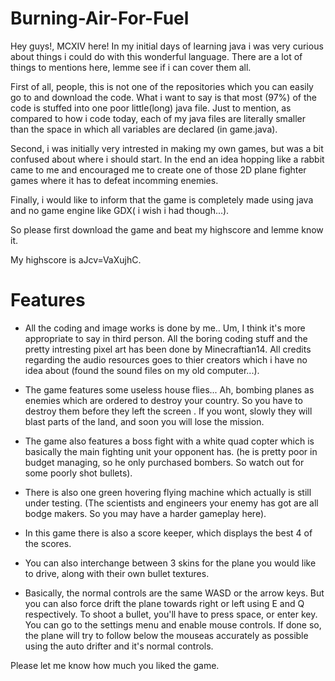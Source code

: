 Burning-Air-For-Fuel
====================

Hey guys!, MCXIV here! In my initial days of learning java i was very curious about things i could do with this wonderful language. There are a lot of things to mentions here, lemme see if i can cover them all.

First of all, people, this is not one of the repositories which you can easily go to and download the code. What i want to say is that most (97%) of the code is stuffed into one poor little(long) java file. Just to mention, as compared to how i code today, each of my java files are literally smaller than the space in which all variables are declared (in game.java).

Second, i was initially very intrested in making my own games, but was a bit confused about where i should start. In the end an idea hopping like a rabbit came to me and encouraged me to create one of those 2D plane fighter games where it has to defeat incomming enemies.

Finally, i would like to inform that the game is completely made using java and no game engine like GDX( i wish i had though...).

So please first download the game and beat my highscore and lemme know it.

My highscore is aJcv=VaXujhC.

# Features

* All the coding and image works is done by me.. Um, I think it's more appropriate to say in third person. All the boring coding stuff and the pretty intresting pixel art has been done by Minecraftian14. All credits regarding the audio resources goes to thier creators which i have no idea about (found the sound files on my old computer...).

* The game features some useless house flies... Ah, bombing planes as enemies which are ordered to destroy your country. So you have to destroy them before they left the screen . If you wont, slowly they will blast parts of the land, and soon you will lose the mission.

* The game also features a boss fight with a white quad copter which is basically the main fighting unit your opponent has. (he is pretty poor in budget managing, so he only purchased bombers. So watch out for some poorly shot bullets). 

* There is also one green hovering flying machine which actually is still under testing. (The scientists and engineers your enemy has got are all bodge makers. So you may have a harder gameplay here).

* In this game there is also a score keeper, which displays the best 4 of the scores.

* You can also interchange between 3 skins for the plane you would like to drive, along with their own bullet textures.

* Basically, the normal controls are the same WASD or the arrow keys. But you can also force drift the plane towards right or left using E and Q respectively. To shoot a bullet, you'll have to press space, or enter key. You can go to the settings menu and enable mouse controls. If done so, the plane will try to follow below the mouseas accurately as possible using the auto drifter and it's normal controls.


Please let me know how much you liked the game.
